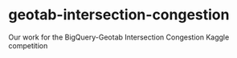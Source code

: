 # geotab-intersection-congestion
Our work for the BigQuery-Geotab Intersection Congestion Kaggle competition



